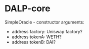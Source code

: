 # DALP-core

SimpleOracle - constructor arguments: 
- address factory: Uniswap factory?
- address tokenA: WETH?
- address tokenB: DAI?